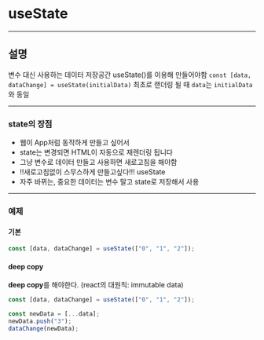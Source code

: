 # useState

---

## 설명

변수 대신 사용하는 데이터 저장공간
useState()를 이용해 만들어야함
`const [data, dataChange] = useState(initialData)`
최초로 랜더링 될 때 `data`는 `initialData`와 동일

---

### state의 장점

- 웹이 App처럼 동작하게 만들고 싶어서
- state는 변경되면 HTML이 자동으로 재렌더링 됩니다
- 그냥 변수로 데이터 만들고 사용하면 새로고침을 해야함
- !!새로고침없이 스무스하게 만들고싶다!!! useState
- 자주 바뀌는, 중요한 데이터는 변수 말고 state로 저장해서 사용

---

### 예제

#### 기본

```javascript
const [data, dataChange] = useState(["0", "1", "2"]);
```

#### deep copy

**deep copy**를 해야한다. (react의 대원칙: immutable data)

```javascript
const [data, dataChange] = useState(["0", "1", "2"]);

const newData = [...data];
newData.push("3");
dataChange(newData);
```
